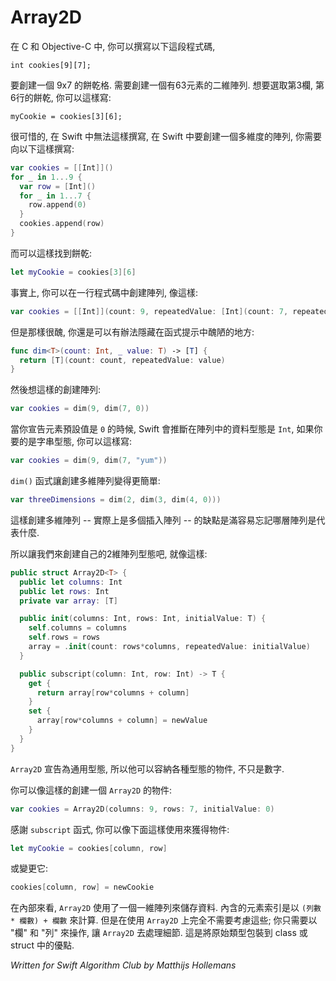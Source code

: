 # Array2D
<!--
In C and Objective-C you can write the following line,
-->

在 C 和 Objective-C 中, 你可以撰寫以下這段程式碼,

	int cookies[9][7];

<!--	
to make a 9x7 grid of cookies. This would create a two-dimensional array of 63 elements. To find the cookie at column 3, row 6, you'd write:
-->

要創建一個 9x7 的餅乾格. 需要創建一個有63元素的二維陣列. 想要選取第3欄, 第6行的餅乾, 你可以這樣寫:

	myCookie = cookies[3][6];
	
<!--
Unfortunately, you can't write the above in Swift. To create a multi-dimensional array in Swift you'd have to do something like this:
-->

很可惜的, 在 Swift 中無法這樣撰寫, 在 Swift 中要創建一個多維度的陣列, 你需要向以下這樣撰寫:

```swift
var cookies = [[Int]]()
for _ in 1...9 {
  var row = [Int]()
  for _ in 1...7 {
    row.append(0)
  }
  cookies.append(row)
}
```
<!--
And then to find a cookie:
-->

而可以這樣找到餅乾:

```swift
let myCookie = cookies[3][6]
```

<!--
Actually, you could create the array in a single line of code, like so:
-->

事實上, 你可以在一行程式碼中創建陣列, 像這樣:

```swift
var cookies = [[Int]](count: 9, repeatedValue: [Int](count: 7, repeatedValue: 0))
```

<!--
but that's just ugly. To be fair, you can hide the ugliness in a helper function:
-->

但是那樣很醜, 你還是可以有辦法隱藏在函式提示中醜陋的地方:

```swift
func dim<T>(count: Int, _ value: T) -> [T] {
  return [T](count: count, repeatedValue: value)
}
```

<!--
And then creating the array looks like this:
-->

然後想這樣的創建陣列:

```swift
var cookies = dim(9, dim(7, 0))
```

<!--
Swift infers that the datatype of the array should be `Int` because you specified `0` as the default value of the array elements. To use a string instead, you'd write:
-->

當你宣告元素預設值是 `0` 的時候, Swift 會推斷在陣列中的資料型態是 `Int`, 如果你要的是字串型態, 你可以這樣寫:

```swift
var cookies = dim(9, dim(7, "yum"))
```

<!--
The `dim()` function makes it easy to go into even more dimensions:
-->

`dim()` 函式讓創建多維陣列變得更簡單:

```swift
var threeDimensions = dim(2, dim(3, dim(4, 0)))
```

<!--
The downside of using multi-dimensional arrays in this fashion -- actually, multiple nested arrays -- is that it's easy to lose track of what dimension represents what.

So instead let's create our own type that acts like a 2-D array and that is more convenient to use. Here it is, short and sweet:
-->

這樣創建多維陣列 -- 實際上是多個插入陣列 -- 的缺點是滿容易忘記哪層陣列是代表什麼.

所以讓我們來創建自己的2維陣列型態吧, 就像這樣:


```swift
public struct Array2D<T> {
  public let columns: Int
  public let rows: Int
  private var array: [T]

  public init(columns: Int, rows: Int, initialValue: T) {
    self.columns = columns
    self.rows = rows
    array = .init(count: rows*columns, repeatedValue: initialValue)
  }

  public subscript(column: Int, row: Int) -> T {
    get {
      return array[row*columns + column]
    }
    set {
      array[row*columns + column] = newValue
    }
  }
}
```

<!--
`Array2D` is a generic type, so it can hold any kind of object, not just numbers.

To create an instance of `Array2D` you'd write:
-->

`Array2D` 宣告為通用型態, 所以他可以容納各種型態的物件, 不只是數字.

你可以像這樣的創建一個 `Array2D` 的物件:

```swift
var cookies = Array2D(columns: 9, rows: 7, initialValue: 0)
```

<!--
Thanks to the `subscript` function, you can do the following to retrieve an object from the array:
-->

感謝 `subscript` 函式, 你可以像下面這樣使用來獲得物件:

```swift
let myCookie = cookies[column, row]
```

<!--
Or change it:
-->

或變更它:

```swift
cookies[column, row] = newCookie
```

<!--
Internally, `Array2D` uses a single one-dimensional array to store the data. The index of an object in that array is given by `(row x numberOfColumns) + column`. But as a user of `Array2D` you don't have to worry about that; you only have to think in terms of "column" and "row", and let `Array2D` figure out the details for you. That's the advantage of wrapping primitive types into a wrapper class or struct.

And that's all there is to it.
-->

在內部來看, `Array2D` 使用了一個一維陣列來儲存資料. 內含的元素索引是以 `(列數 * 欄數) + 欄數` 來計算. 但是在使用 `Array2D` 上完全不需要考慮這些; 你只需要以 "欄" 和 "列" 來操作, 讓 `Array2D` 去處理細節. 這是將原始類型包裝到 class 或 struct 中的優點.


*Written for Swift Algorithm Club by Matthijs Hollemans*
